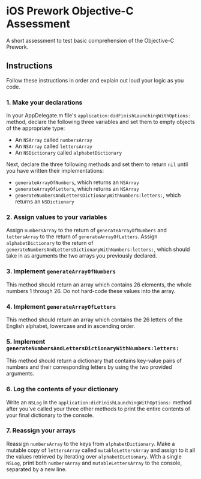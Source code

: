 # iOS Prework Objective-C Assessment
A short assessment to test basic comprehension of the Objective-C Prework.

## Instructions
Follow these instructions in order and explain out loud your logic as you code.

### 1. Make your declarations
In your AppDelegate.m file's `application:didFinishLaunchingWithOptions:` method, declare the following three variables and set them to empty objects of the appropriate type:
* An `NSArray` called `numbersArray`
* An `NSArray` called `lettersArray`
* An `NSDictionary` called `alphabetDictionary`

Next, declare the three following methods and set them to return `nil` until you have written their implementations:
* `generateArrayOfNumbers`, which returns an `NSArray`
* `generateArrayOfLetters`, which returns an `NSArray`
* `generateNumbersAndLettersDictionaryWithNumbers:letters:`, which returns an `NSDictionary`

### 2. Assign values to your variables
Assign `numbersArray` to the return of `generateArrayOfNumbers` and `lettersArray` to the return of `generateArrayOfLetters`. Assign `alphabetDictionary` to the return of `generateNumbersAndLettersDictionaryWithNumbers:letters:`, which should take in as arguments the two arrays you previously declared.

### 3. Implement `generateArrayOfNumbers`
This method should return an array which contains 26 elements, the whole numbers 1 through 26. Do not hard-code these values into the array.

### 4. Implement `generateArrayOfLetters`
This method should return an array which contains the 26 letters of the English alphabet, lowercase and in ascending order.

### 5. Implement `generateNumbersAndLettersDictionaryWithNumbers:letters:`
This method should return a dictionary that contains key-value pairs of numbers and their corresponding letters by using the two provided arguments.

### 6. Log the contents of your dictionary
Write an `NSLog` in the `application:didFinishLaunchingWithOptions:` method after you've called your three other methods to print the entire contents of your final dictionary to the console.

### 7. Reassign your arrays
Reassign `numbersArray` to the keys from `alphabetDictionary`. Make a mutable copy of `lettersArray` called `mutableLettersArray` and assign to it all the values retrieved by iterating over `alphabetDictionary`. With a single `NSLog`, print both `numbersArray` and `mutableLettersArray` to the console, separated by a new line.
